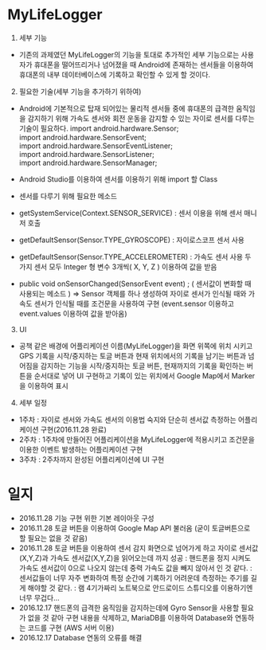 # MyLifeLogger

1. 세부 기능
 - 기존의 과제였던 MyLifeLogger의 기능을 토대로 추가적인 세부 기능으로는 사용자가 휴대폰을 떨어뜨리거나 넘어졌을 때 Android에 존재하는 센서들을 이용하여 휴대폰의 내부 데이터베이스에 기록하고 확인할 수 있게 할 것이다.

2. 필요한 기술(세부 기능을 추가하기 위하여)
 - Android에 기본적으로 탑재 되어있는 물리적 센서들 중에 휴대폰의 급격한 움직임을 감지하기 위해 가속도 센서와 회전 운동을 감지할 수 있는 자이로 센서를 다루는 기술이 필요하다.
import android.hardware.Sensor;  
import android.hardware.SensorEvent;  
import android.hardware.SensorEventListener;  
import android.hardware.SensorListener;  
import android.hardware.SensorManager;  

 - Android Studio를 이용하여 센서를 이용하기 위해 import 할 Class

 - 센서를 다루기 위해 필요한 메소드
 - getSystemService(Context.SENSOR_SERVICE)
 	: 센서 이용을 위해 센서 매니저 호출

 - getDefaultSensor(Sensor.TYPE_GYROSCOPE) 
	: 자이로스코프 센서 사용

 - getDefaultSensor(Sensor.TYPE_ACCELEROMETER)
 	: 가속도 센서 사용
	두 가지 센서 모두 Integer 형 변수 3개씩( X, Y, Z ) 이용하여 값을 받음

 - public void onSensorChanged(SensorEvent event) ;
	( 센서값이 변화할 때 사용되는 메소드 )
	=> Sensor 객체를 하나 생성하여 자이로 센서가 인식될 때와 가속도 센서가 인식될 때를 조건문을 사용하여 구현
	(event.sensor 이용하고 event.values 이용하여 값을 받아옴)

3. UI
 - 공책 같은 배경에 어플리케이션 이름(MyLifeLogger)을 화면 위쪽에 위치 시키고 GPS 기록을 시작/중지하는 토글 버튼과 현재 위치에서의 기록을 남기는 버튼과 넘어짐을 감지하는 기능을 시작/중지하는 토글 버튼, 현재까지의 기록을 확인하는 버튼을 순서대로 넣어 UI 구현하고 기록이 있는 위치에서 Google Map에서 Marker을 이용하여 표시

4. 세부 일정
 - 1주차 : 자이로 센서와 가속도 센서의 이용법 숙지와 단순히 센서값 측정하는 어플리케이션 구현(2016.11.28 완료)
 - 2주차 : 1주차에 만들어진 어플리케이션을 MyLifeLogger에 적용시키고 조건문을 이용한 이벤트 발생하는 어플리케이션 구현
 - 3주차 : 2주차까지 완성된 어플리케이션에 UI 구현

# 일지
 - 2016.11.28 기능 구현 위한 기본 레이아웃 구성
 - 2016.11.28 토글 버튼을 이용하여 Google Map API 불러옴 (굳이 토글버튼으로 할 필요는 없을 것 같음)
 - 2016.11.28 토글 버튼을 이용하여 센서 감지 화면으로 넘어가게 하고 자이로 센서값(X,Y,Z)과 가속도 센서값(X,Y,Z)을 읽어오는데 까지 성공
	: 핸드폰을 정지 시켜도 가속도 센서값이 0으로 나오지 않는데 중력 가속도 값을 빼지 않아서 인 것 같다.
	: 센서값들이 너무 자주 변화하여 특정 순간에 기록하기 어려운데 측정하는 주기를 길게 해야할 것 같다.
	: 램 4기가짜리 노트북으로 안드로이드 스튜디오를 이용하기엔 너무 무겁다...
- 2016.12.17 핸드폰의 급격한 움직임을 감지하는데에 Gyro Sensor을 사용할 필요가 없을 것 같아 구현 내용을 삭제하고, MariaDB를 이용하여 Database와 연동하는 코드를 구현 (AWS 서버 이용)
- 2016.12.17 Database 연동의 오류를 해결
